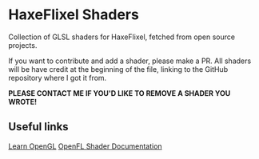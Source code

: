 # HaxeFlixel Shaders

Collection of GLSL shaders for HaxeFlixel, fetched from open source projects.

If you want to contribute and add a shader, please make a PR.
All shaders will be have credit at the beginning of the file, linking to the GitHub repository where I got it from.

**PLEASE CONTACT ME IF YOU'D LIKE TO REMOVE A SHADER YOU WROTE!**

## Useful links

[Learn OpenGL](https://learnopengl.com/)
[OpenFL Shader Documentation](https://api.openfl.org/openfl/display/Shader.html)

